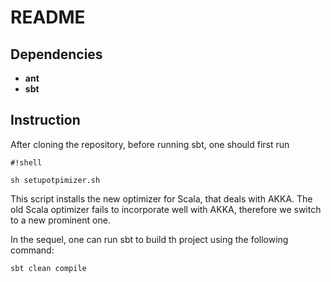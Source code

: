 # README

## Dependencies 
* **ant**
* **sbt**

## Instruction
After cloning the repository, before running sbt, one should first run 

```
#!shell

sh setupotpimizer.sh
```
This script installs the new optimizer for Scala, that deals with AKKA. The old Scala optimizer fails to incorporate well with AKKA, therefore we switch to a new prominent one. 

In the sequel, one can run sbt to build th project using the following command:
```
sbt clean compile
```
